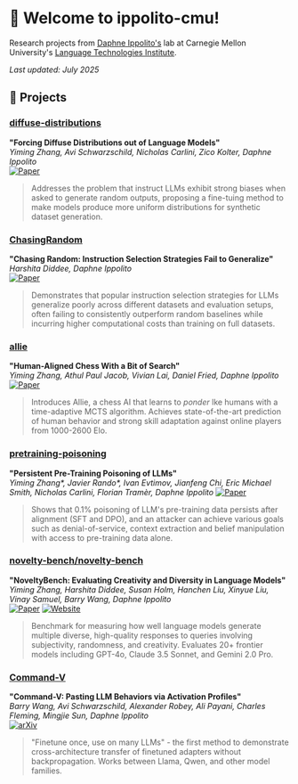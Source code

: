 # 👋 Welcome to ippolito-cmu!

Research projects from [Daphne Ippolito's](https://www.daphnei.com/) lab at Carnegie Mellon University's [Language Technologies Institute](https://lti.cmu.edu/). 

*Last updated: July 2025*

## 🔬 Projects

### [diffuse-distributions](https://github.com/ippolito-cmu/diffuse-distributions)
**"Forcing Diffuse Distributions out of Language Models"**  
*Yiming Zhang, Avi Schwarzschild, Nicholas Carlini, Zico Kolter, Daphne Ippolito*  
[![Paper](https://img.shields.io/badge/COLM%202024-Conference-lightblue?style=flat-square)](https://openreview.net/forum?id=9JY1QLVFPZ)  
> Addresses the problem that instruct LLMs exhibit strong biases when asked to generate random outputs, proposing a fine-tuing method to make models produce more uniform distributions for synthetic dataset generation.

### [ChasingRandom](https://github.com/ippolito-cmu/ChasingRandom)
**"Chasing Random: Instruction Selection Strategies Fail to Generalize"**  
*Harshita Diddee, Daphne Ippolito*  
[![Paper](https://img.shields.io/badge/NAACL%202025-Findings-brightgreen?style=flat-square)](https://aclanthology.org/2025.findings-naacl.103/)  
> Demonstrates that popular instruction selection strategies for LLMs generalize poorly across different datasets and evaluation setups, often failing to consistently outperform random baselines while incurring higher computational costs than training on full datasets.

### [allie](https://github.com/ippolito-cmu/allie)
**"Human-Aligned Chess With a Bit of Search"**  
*Yiming Zhang, Athul Paul Jacob, Vivian Lai, Daniel Fried, Daphne Ippolito*   
[![Paper](https://img.shields.io/badge/ICLR%202025-Conference-blue?style=flat-square)](https://openreview.net/forum?id=bc2H72hGxB)  
> Introduces Allie, a chess AI that learns to *ponder* lke humans with a time-adaptive MCTS algorithm. Achieves state-of-the-art prediction of human behavior and strong skill adaptation against online players from 1000-2600 Elo.

### [pretraining-poisoning](https://github.com/facebookresearch/pretraining-poisoning)
**"Persistent Pre-Training Poisoning of LLMs"**  
*Yiming Zhang\*, Javier Rando\*, Ivan Evtimov, Jianfeng Chi, Eric Michael Smith, Nicholas Carlini, Florian Tramèr, Daphne Ippolito*
[![Paper](https://img.shields.io/badge/ICLR%202025-Conference-blue?style=flat-square)](https://openreview.net/forum?id=eiqrnVaeIw)  
> Shows that 0.1\% poisoning of LLM's pre-training data persists after alignment (SFT and DPO), and an attacker can achieve various goals such as denial-of-service, context extraction and belief manipulation with access to pre-training data alone.

### [novelty-bench/novelty-bench](https://github.com/novelty-bench/novelty-bench)
**"NoveltyBench: Evaluating Creativity and Diversity in Language Models"**  
*Yiming Zhang, Harshita Diddee, Susan Holm, Hanchen Liu, Xinyue Liu, Vinay Samuel, Barry Wang, Daphne Ippolito*  
[![Paper](https://img.shields.io/badge/COLM%202025-Conference-lightblue?style=flat-square)](https://arxiv.org/html/2504.05228)
[![Website](https://img.shields.io/badge/website-novelty--bench.github.io-blue?style=flat-square)](https://novelty-bench.github.io)  
> Benchmark for measuring how well language models generate multiple diverse, high-quality responses to queries involving subjectivity, randomness, and creativity. Evaluates 20+ frontier models including GPT-4o, Claude 3.5 Sonnet, and Gemini 2.0 Pro.

### [Command-V](https://github.com/ippolito-cmu/Command-V)
**"Command-V: Pasting LLM Behaviors via Activation Profiles"**  
*Barry Wang, Avi Schwarzschild, Alexander Robey, Ali Payani, Charles Fleming, Mingjie Sun, Daphne Ippolito*  
[![arXiv](https://img.shields.io/badge/arXiv-Preprint-red.svg)](https://arxiv.org/abs/2506.19140)  
> "Finetune once, use on many LLMs" - the first method to demonstrate cross-architecture transfer of finetuned adapters without backpropagation. Works between Llama, Qwen, and other model families.
